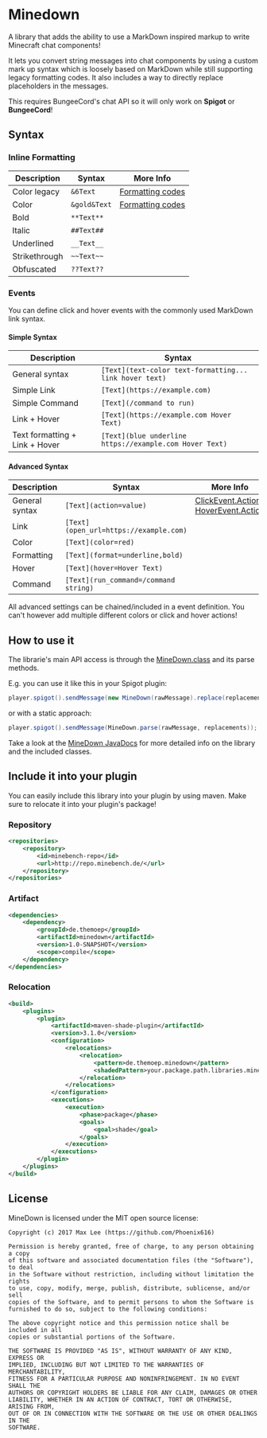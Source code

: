 # Minedown
A library that adds the ability to use a MarkDown inspired markup to write Minecraft chat components!

It lets you convert string messages into chat components by using a custom mark up syntax
which is loosely based on MarkDown while still supporting legacy formatting codes. It also
includes a way to directly replace placeholders in the messages.

This requires BungeeCord's chat API so it will only work on **Spigot** or **BungeeCord**!

## Syntax

### Inline Formatting
 Description   | Syntax       | More Info
 --------------|--------------|---------------------------------------------------------------------
 Color legacy  |` &6Text     `| [Formatting codes](https://minecraft.gamepedia.com/Formatting_codes)
 Color         |` &gold&Text `| [Formatting codes](https://minecraft.gamepedia.com/Formatting_codes)
 Bold          |` **Text**   `| 
 Italic        |` ##Text##   `| 
 Underlined    |` __Text__   `| 
 Strikethrough |` ~~Text~~   `| 
 Obfuscated    |` ??Text??   `| 

### Events ###
You can define click and hover events with the commonly used MarkDown link syntax.

#### Simple Syntax
 Description                    | Syntax
 -------------------------------|---------------------------------------------------------
 General syntax                 |` [Text](text-color text-formatting... link hover text) `
 Simple Link                    |` [Text](https://example.com)                           `
 Simple Command                 |` [Text](/command to run)                               `
 Link + Hover                   |` [Text](https://example.com Hover Text)                `
 Text formatting + Link + Hover |` [Text](blue underline https://example.com Hover Text) `
 
#### Advanced Syntax
 Description    | Syntax                                 | More Info
 ---------------|----------------------------------------|----
 General syntax |` [Text](action=value)                 `|[ClickEvent.Action](https://ci.md-5.net/job/BungeeCord/ws/chat/target/apidocs/net/md_5/bungee/api/chat/ClickEvent.Action.html), [HoverEvent.Action](https://ci.md-5.net/job/BungeeCord/ws/chat/target/apidocs/net/md_5/bungee/api/chat/HoverEvent.Action.html)
 Link           |` [Text](open_url=https://example.com) `|
 Color          |` [Text](color=red)                    `|
 Formatting     |` [Text](format=underline,bold)        `|
 Hover          |` [Text](hover=Hover Text)             `|
 Command        |` [Text](run_command=/command string)  `|
 
All advanced settings can be chained/included in a event definition.
You can't however add multiple different colors or click and hover actions!

## How to use it
The librarie's main API access is through the [MineDown.class](https://github.com/Phoenix616/MineDown/blob/master/src/main/java/de/themoep/minedown/MineDown.java) and its parse methods.

E.g. you can use it like this in your Spigot plugin:
```java
player.spigot().sendMessage(new MineDown(rawMessage).replace(replacements).toComponent());
```
or with a static approach:
```java
player.spigot().sendMessage(MineDown.parse(rawMessage, replacements));
```

Take a look at the [MineDown JavaDocs](https://docs.minebench.de/minedown/) for more
detailed info on the library and the included classes.

## Include it into your plugin
You can easily include this library into your plugin by using maven.
Make sure to relocate it into your plugin's package!

### Repository
```xml
<repositories>
    <repository>
        <id>minebench-repo</id>
        <url>http://repo.minebench.de/</url>
    </repository>
</repositories>
```

### Artifact
```xml
<dependencies>
    <dependency>
        <groupId>de.themoep</groupId>
        <artifactId>minedown</artifactId>
        <version>1.0-SNAPSHOT</version>
        <scope>compile</scope>
    </dependency>
</dependencies>
```

### Relocation
```xml
<build>
    <plugins>
        <plugin>
            <artifactId>maven-shade-plugin</artifactId>
            <version>3.1.0</version>
            <configuration>
                <relocations>
                    <relocation>
                        <pattern>de.themoep.minedown</pattern>
                        <shadedPattern>your.package.path.libraries.minedown</shadedPattern>
                    </relocation>
                </relocations>
            </configuration>
            <executions>
                <execution>
                    <phase>package</phase>
                    <goals>
                        <goal>shade</goal>
                    </goals>
                </execution>
            </executions>
        </plugin>
    </plugins>
</build>
```

## License
MineDown is licensed under the MIT open source license:

```
Copyright (c) 2017 Max Lee (https://github.com/Phoenix616)

Permission is hereby granted, free of charge, to any person obtaining a copy
of this software and associated documentation files (the "Software"), to deal
in the Software without restriction, including without limitation the rights
to use, copy, modify, merge, publish, distribute, sublicense, and/or sell
copies of the Software, and to permit persons to whom the Software is
furnished to do so, subject to the following conditions:

The above copyright notice and this permission notice shall be included in all
copies or substantial portions of the Software.

THE SOFTWARE IS PROVIDED "AS IS", WITHOUT WARRANTY OF ANY KIND, EXPRESS OR
IMPLIED, INCLUDING BUT NOT LIMITED TO THE WARRANTIES OF MERCHANTABILITY,
FITNESS FOR A PARTICULAR PURPOSE AND NONINFRINGEMENT. IN NO EVENT SHALL THE
AUTHORS OR COPYRIGHT HOLDERS BE LIABLE FOR ANY CLAIM, DAMAGES OR OTHER
LIABILITY, WHETHER IN AN ACTION OF CONTRACT, TORT OR OTHERWISE, ARISING FROM,
OUT OF OR IN CONNECTION WITH THE SOFTWARE OR THE USE OR OTHER DEALINGS IN THE
SOFTWARE.
```